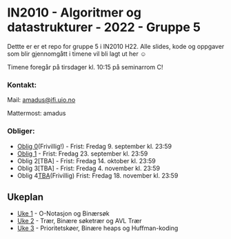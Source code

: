 # IN2010 - Algoritmer og datastrukturer - 2022 - Gruppe 5

Dettte er er et repo for gruppe 5 i IN2010 H22. Alle slides, kode og oppgaver som blir gjennomgått i timene vil bli lagt ut her ☺️

Timene foregår på tirsdager kl. 10:15 på seminarrom C! 

### Kontakt:

Mail: amadus@ifi.uio.no

Mattermost: amadus

### Obliger:

* [Oblig 0](https://www.uio.no/studier/emner/matnat/ifi/IN2010/h22/Innleveringer/innleveringsoppgave0/innleveringsoppgave0.pdf)(Frivillig!) - Frist: Fredag 9. september kl. 23:59
* [Oblig 1](https://www.uio.no/studier/emner/matnat/ifi/IN2010/h22/Innleveringer/innleveringsoppgave1/innleveringsoppgave1.pdf) - Frist: Fredag 23. september kl. 23:59
* Oblig 2[TBA] - Frist: Fredag 14. oktober kl. 23:59
* Oblig 3[TBA] - Frist: Fredag 4. november kl. 23:59
* Oblig 4[TBA]()(Frivillig) Frist: Fredag 18. november kl. 23:59


## Ukeplan
* [Uke 1](https://github.com/amaduswaray/IN2010-Gruppe-5/tree/main/Uke%2001) - O-Notasjon og Binærsøk
* [Uke 2](https://github.com/amaduswaray/IN2010-Gruppe-5/tree/main/Uke%2002) - Trær, Binære søketrær og AVL Trær
* [Uke 3](https://github.com/amaduswaray/IN2010-Gruppe-5/tree/main/Uke%2003) - Prioritetskøer, Binære heaps og Huffman-koding
